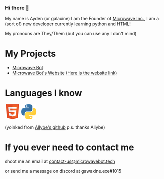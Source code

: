 ### Hi there 👋
My name is Ayden (or galaxine) I am the Founder of [Microwave Inc.](https://github.com/microwave-inc), I am a (sort of) new developer currently learning python and HTML!

My pronouns are They/Them (but you can use any I don't mind)

# My Projects
- [Microwave Bot](https://github.com/galaxine-senpai/microwave)
- [Microwave Bot's Website](https://github.com/galaxine-senpai/microwave-website) [(Here is the website link)](https://microwavebot.tech)

# Languages I know

<img src="https://raw.githubusercontent.com/Allybe/Allybe/main/photos/html.png" width="48"> <img src="https://raw.githubusercontent.com/Allybe/Allybe/main/photos/python.png" width="48">

(yoinked from [Allybe's github](https://github.com/Allybe/Allybe/blob/main/README.md) p.s. thanks Allybe)

# If you ever need to contact me

shoot me an email at [contact-us@microwavebot.tech](mailto:contact-us@microwavebot.tech)

or send me a message on discord at gawaxine.exe#1015
